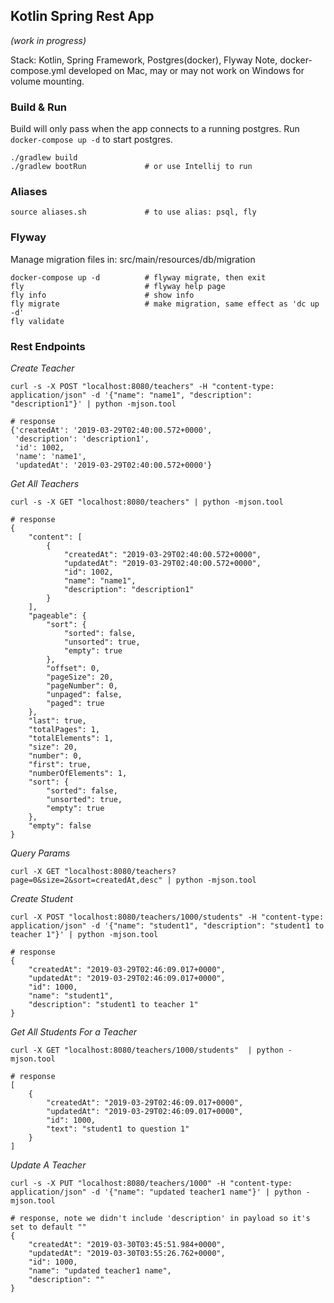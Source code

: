 ## Kotlin Spring Rest App
_(work in progress)_

Stack: Kotlin, Spring Framework, Postgres(docker), Flyway
Note, docker-compose.yml developed on Mac, may or may not work on Windows for volume mounting.

### Build & Run
Build will only pass when the app connects to a running postgres. Run `docker-compose up -d` to start postgres.
```
./gradlew build
./gradlew bootRun             # or use Intellij to run
```

### Aliases

```
source aliases.sh             # to use alias: psql, fly
```

### Flyway
Manage migration files in: src/main/resources/db/migration
```
docker-compose up -d          # flyway migrate, then exit
fly                           # flyway help page
fly info                      # show info
fly migrate                   # make migration, same effect as 'dc up -d'
fly validate
```

### Rest Endpoints

*Create Teacher*
```
curl -s -X POST "localhost:8080/teachers" -H "content-type: application/json" -d '{"name": "name1", "description": "description1"}' | python -mjson.tool

# response
{'createdAt': '2019-03-29T02:40:00.572+0000',
 'description': 'description1',
 'id': 1002,
 'name': 'name1',
 'updatedAt': '2019-03-29T02:40:00.572+0000'}
```

*Get All Teachers*
```
curl -s -X GET "localhost:8080/teachers" | python -mjson.tool

# response
{
    "content": [
        {
            "createdAt": "2019-03-29T02:40:00.572+0000",
            "updatedAt": "2019-03-29T02:40:00.572+0000",
            "id": 1002,
            "name": "name1",
            "description": "description1"
        }
    ],
    "pageable": {
        "sort": {
            "sorted": false,
            "unsorted": true,
            "empty": true
        },
        "offset": 0,
        "pageSize": 20,
        "pageNumber": 0,
        "unpaged": false,
        "paged": true
    },
    "last": true,
    "totalPages": 1,
    "totalElements": 1,
    "size": 20,
    "number": 0,
    "first": true,
    "numberOfElements": 1,
    "sort": {
        "sorted": false,
        "unsorted": true,
        "empty": true
    },
    "empty": false
}
```

*Query Params*
```
curl -X GET "localhost:8080/teachers?page=0&size=2&sort=createdAt,desc" | python -mjson.tool
```

*Create Student*
```
curl -X POST "localhost:8080/teachers/1000/students" -H "content-type: application/json" -d '{"name": "student1", "description": "student1 to teacher 1"}' | python -mjson.tool

# response
{
    "createdAt": "2019-03-29T02:46:09.017+0000",
    "updatedAt": "2019-03-29T02:46:09.017+0000",
    "id": 1000,
    "name": "student1",
    "description": "student1 to teacher 1"
}
```

*Get All Students For a Teacher*
```
curl -X GET "localhost:8080/teachers/1000/students"  | python -mjson.tool

# response
[
    {
        "createdAt": "2019-03-29T02:46:09.017+0000",
        "updatedAt": "2019-03-29T02:46:09.017+0000",
        "id": 1000,
        "text": "student1 to question 1"
    }
]
```

*Update A Teacher*
```
curl -s -X PUT "localhost:8080/teachers/1000" -H "content-type: application/json" -d '{"name": "updated teacher1 name"}' | python -mjson.tool

# response, note we didn't include 'description' in payload so it's set to default ""
{
    "createdAt": "2019-03-30T03:45:51.984+0000",
    "updatedAt": "2019-03-30T03:55:26.762+0000",
    "id": 1000,
    "name": "updated teacher1 name",
    "description": ""
}
```